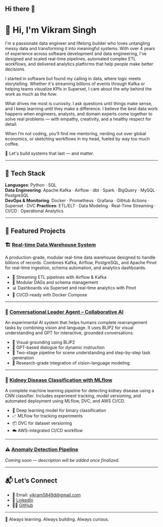 ## Hi there 👋
# 👋 Hi, I'm Vikram Singh

I'm a passionate data engineer and lifelong builder who loves untangling messy data and transforming it into meaningful systems. With over 4 years of experience across software development and data engineering, I've designed and scaled real-time pipelines, automated complex ETL workflows, and delivered analytics platforms that help people make better decisions.

I started in software but found my calling in data, where logic meets storytelling. Whether it's streaming billions of events through Kafka or helping teams visualize KPIs in Superset, I care about the *why* behind the work as much as the *how*.

What drives me most is curiosity. I ask questions until things make sense, and I keep learning until they make a difference. I believe the best data work happens when engineers, analysts, and domain experts come together to solve real problems — with empathy, creativity, and a healthy respect for detail.

When I’m not coding, you’ll find me mentoring, nerding out over global economics, or sketching workflows in my head, fueled by way too much coffee.

🚀 Let's build systems that last — and matter.

---

## 🔧 Tech Stack

**Languages**: Python · SQL  
**Data Engineering**: Apache Kafka · Airflow · dbt · Spark · BigQuery · MySQL · PostgreSQL  
**DevOps & Monitoring**: Docker · Prometheus · Grafana · GitHub Actions · Superset · DVC
**Practices**: ETL/ELT · Data Modeling · Real-Time Streaming · CI/CD · Operational Analytics  

---

## 🌟 Featured Projects

### 🏗️ [Real-time Data Warehouse System](https://github.com/Vk-Singh/real-logs)
A production-grade, modular real-time data warehouse designed to handle billions of records. Combines Kafka, Airflow, PostgreSQL, and Apache Pinot for real-time ingestion, schema automation, and analytics dashboards.

- 🔄 Streaming ETL pipelines with Airflow & Kafka
- 🧩 Modular DAGs and schema management
- 📊 Dashboards via Superset and real-time analytics with Pinot
- 🐳 CI/CD-ready with Docker Compose

---


### 🧠 [Conversational Leader Agent – Collaborative AI](https://github.com/Vk-Singh/Collaborative-Agent-Rearrangement-Task)
An experimental AI system that helps humans complete rearrangement tasks by combining vision and language. It uses BLIP2 for visual understanding and GPT for interactive, grounded conversations.

- 🧠 Visual grounding using BLIP2
- 💬 GPT-based dialogue for dynamic instruction
- 🧭 Two-stage pipeline for scene understanding and step-by-step task generation
- 🚀 Research-grade integration of vision-language modeling

---

### 🧠 [Kidney Disease Classification with MLflow](https://github.com/Vk-Singh/Kidney-Disease-Classification)
A complete machine learning pipeline for detecting kidney disease using a CNN classifier. Includes experiment tracking, model versioning, and automated deployment using MLflow, DVC, and AWS CI/CD.

- 🤖 Deep learning model for binary classification
- 📈 MLflow for tracking experiments
- 📦 DVC for dataset versioning
- ☁️ AWS-integrated CI/CD workflow


---

### ⚠️ [Anomaly Detection Pipeline](https://github.com/Vk-Singh/anomoly-detection-pipeline)
*Coming soon — description will be added once finalized.*

---

## 📬 Let’s Connect

- 📧 Email: vikram5849d@gmail.com  
- 💼 [LinkedIn](https://www.linkedin.com/in/vkd-singh)  
- 🧑‍💻 [GitHub](https://github.com/Vk-Singh)

---

🧠 Always learning. Always building. Always curious.


